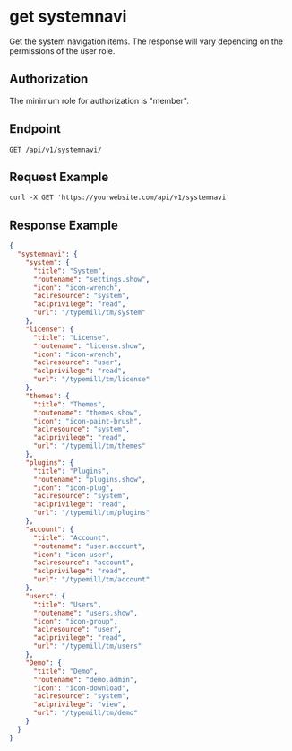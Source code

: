 # get systemnavi

Get the system navigation items. The response will vary depending on the permissions of the user role.

## Authorization

The minimum role for authorization is "member".

## Endpoint

```http
GET /api/v1/systemnavi/
```

## Request Example

```curl
curl -X GET 'https://yourwebsite.com/api/v1/systemnavi'
```

## Response Example

```json
{
  "systemnavi": {
    "system": {
      "title": "System",
      "routename": "settings.show",
      "icon": "icon-wrench",
      "aclresource": "system",
      "aclprivilege": "read",
      "url": "/typemill/tm/system"
    },
    "license": {
      "title": "License",
      "routename": "license.show",
      "icon": "icon-wrench",
      "aclresource": "user",
      "aclprivilege": "read",
      "url": "/typemill/tm/license"
    },
    "themes": {
      "title": "Themes",
      "routename": "themes.show",
      "icon": "icon-paint-brush",
      "aclresource": "system",
      "aclprivilege": "read",
      "url": "/typemill/tm/themes"
    },
    "plugins": {
      "title": "Plugins",
      "routename": "plugins.show",
      "icon": "icon-plug",
      "aclresource": "system",
      "aclprivilege": "read",
      "url": "/typemill/tm/plugins"
    },
    "account": {
      "title": "Account",
      "routename": "user.account",
      "icon": "icon-user",
      "aclresource": "account",
      "aclprivilege": "read",
      "url": "/typemill/tm/account"
    },
    "users": {
      "title": "Users",
      "routename": "users.show",
      "icon": "icon-group",
      "aclresource": "user",
      "aclprivilege": "read",
      "url": "/typemill/tm/users"
    },
    "Demo": {
      "title": "Demo",
      "routename": "demo.admin",
      "icon": "icon-download",
      "aclresource": "system",
      "aclprivilege": "view",
      "url": "/typemill/tm/demo"
    }
  }
}
```

